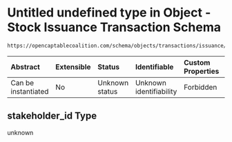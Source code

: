 # Untitled undefined type in Object - Stock Issuance Transaction Schema

```txt
https://opencaptablecoalition.com/schema/objects/transactions/issuance/stock_issuance#/properties/stakeholder_id
```



| Abstract            | Extensible | Status         | Identifiable            | Custom Properties | Additional Properties | Access Restrictions | Defined In                                                                                                                |
| :------------------ | :--------- | :------------- | :---------------------- | :---------------- | :-------------------- | :------------------ | :------------------------------------------------------------------------------------------------------------------------ |
| Can be instantiated | No         | Unknown status | Unknown identifiability | Forbidden         | Allowed               | none                | [StockIssuance.schema.json*](../../schema/objects/transactions/issuance/StockIssuance.schema.json "open original schema") |

## stakeholder_id Type

unknown
